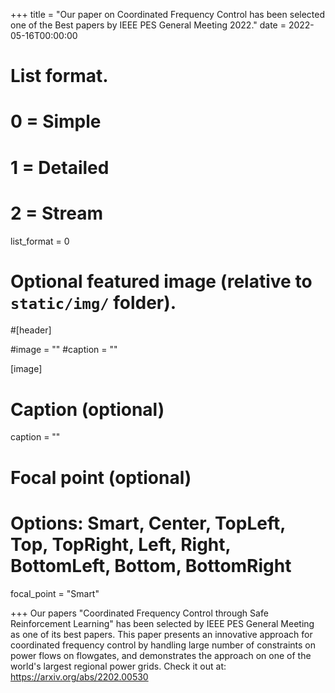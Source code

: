 +++
title = "Our paper on Coordinated Frequency Control has been selected one of the Best papers by IEEE PES General Meeting 2022."
date = 2022-05-16T00:00:00

# List format.
#   0 = Simple
#   1 = Detailed
#   2 = Stream
list_format = 0

# Optional featured image (relative to `static/img/` folder).
#[header]

#image = ""
#caption = ""

[image]
  # Caption (optional)
  caption = ""
  
  # Focal point (optional)
  # Options: Smart, Center, TopLeft, Top, TopRight, Left, Right, BottomLeft, Bottom, BottomRight
  focal_point = "Smart"

+++
Our papers "Coordinated Frequency Control through Safe Reinforcement Learning" has been selected by IEEE PES General Meeting as one of its best papers. This paper presents an innovative approach for coordinated frequency control by handling large number of constraints on power flows on flowgates, and demonstrates the approach on one of the world's largest regional power grids. Check it out at: https://arxiv.org/abs/2202.00530